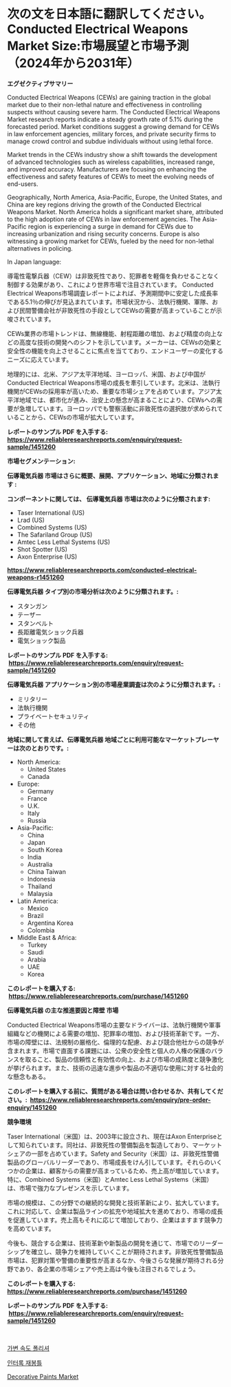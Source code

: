 <p><h1>次の文を日本語に翻訳してください。 Conducted Electrical Weapons Market Size:市場展望と市場予測（2024年から2031年）</h1></p><p><strong>エグゼクティブサマリー</strong></p>
<p><p>Conducted Electrical Weapons (CEWs) are gaining traction in the global market due to their non-lethal nature and effectiveness in controlling suspects without causing severe harm. The Conducted Electrical Weapons Market research reports indicate a steady growth rate of 5.1% during the forecasted period. Market conditions suggest a growing demand for CEWs in law enforcement agencies, military forces, and private security firms to manage crowd control and subdue individuals without using lethal force.</p><p>Market trends in the CEWs industry show a shift towards the development of advanced technologies such as wireless capabilities, increased range, and improved accuracy. Manufacturers are focusing on enhancing the effectiveness and safety features of CEWs to meet the evolving needs of end-users.</p><p>Geographically, North America, Asia-Pacific, Europe, the United States, and China are key regions driving the growth of the Conducted Electrical Weapons Market. North America holds a significant market share, attributed to the high adoption rate of CEWs in law enforcement agencies. The Asia-Pacific region is experiencing a surge in demand for CEWs due to increasing urbanization and rising security concerns. Europe is also witnessing a growing market for CEWs, fueled by the need for non-lethal alternatives in policing.</p><p>In Japan language:</p><p>導電性電撃兵器（CEW）は非致死性であり、犯罪者を軽傷を負わせることなく制御する効果があり、これにより世界市場で注目されています。 Conducted Electrical Weapons市場調査レポートによれば、予測期間中に安定した成長率である5.1％の伸びが見込まれています。市場状況から、法執行機関、軍隊、および民間警備会社が非致死性の手段としてCEWsの需要が高まっていることが示唆されています。</p><p>CEWs業界の市場トレンドは、無線機能、射程距離の増加、および精度の向上などの高度な技術の開発へのシフトを示しています。メーカーは、CEWsの効果と安全性の機能を向上させることに焦点を当てており、エンドユーザーの変化するニーズに応えています。</p><p>地理的には、北米、アジア太平洋地域、ヨーロッパ、米国、および中国がConducted Electrical Weapons市場の成長を牽引しています。北米は、法執行機関がCEWsの採用率が高いため、重要な市場シェアを占めています。アジア太平洋地域では、都市化が進み、治安上の懸念が高まることにより、CEWsへの需要が急増しています。ヨーロッパでも警察活動に非致死性の選択肢が求められていることから、CEWsの市場が拡大しています。</p></p>
<p><strong>レポートのサンプル PDF を入手する: <a href="https://www.reliableresearchreports.com/enquiry/request-sample/1451260">https://www.reliableresearchreports.com/enquiry/request-sample/1451260</a></strong></p>
<p><strong>市場セグメンテーション:</strong></p>
<p><strong> 伝導電気兵器 市場はさらに概要、展開、アプリケーション、地域に分類されます :</strong></p>
<p><strong>コンポーネントに関しては、 伝導電気兵器 市場は次のように分類されます: &nbsp;</strong></p>
<p><ul><li>Taser International (US)</li><li>Lrad (US)</li><li>Combined Systems (US)</li><li>The Safariland Group (US)</li><li>Amtec Less Lethal Systems (US)</li><li>Shot Spotter (US)</li><li>Axon Enterprise (US)</li></ul></p>
<p><strong><a href="https://www.reliableresearchreports.com/conducted-electrical-weapons-r1451260">https://www.reliableresearchreports.com/conducted-electrical-weapons-r1451260</a></strong></p>
<p><strong> 伝導電気兵器 タイプ別の市場分析は次のように分類されます。:</strong></p>
<p><ul><li>スタンガン</li><li>テーザー</li><li>スタンベルト</li><li>長距離電気ショック兵器</li><li>電気ショック製品</li></ul></p>
<p><strong>レポートのサンプル PDF を入手する: &nbsp;<a href="https://www.reliableresearchreports.com/enquiry/request-sample/1451260">https://www.reliableresearchreports.com/enquiry/request-sample/1451260</a></strong></p>
<p><strong> 伝導電気兵器 アプリケーション別の市場産業調査は次のように分類されます。:</strong></p>
<p><ul><li>ミリタリー</li><li>法執行機関</li><li>プライベートセキュリティ</li><li>その他</li></ul></p>
<p><strong>地域に関して言えば、伝導電気兵器 地域ごとに利用可能なマーケットプレーヤーは次のとおりです。:</strong></p>
<p><ul>
    <li>
        North America:
        <ul>
            <li>United States</li>
            <li>Canada</li>
        </ul>
    </li>
    <li>
        Europe:
        <ul>
            <li>Germany</li>
            <li>France</li>
            <li>U.K.</li>
            <li>Italy</li>
            <li>Russia</li>
        </ul>
    </li>
    <li>
        Asia-Pacific:
        <ul>
            <li>China</li>
            <li>Japan</li>
            <li>South Korea</li>
            <li>India</li>
            <li>Australia</li>
            <li>China Taiwan</li>
            <li>Indonesia</li>
            <li>Thailand</li>
            <li>Malaysia</li>
        </ul>
    </li>
    <li>
        Latin America:
        <ul>
            <li>Mexico</li>
            <li>Brazil</li>
            <li>Argentina Korea</li>
            <li>Colombia</li>
        </ul>
    </li>
    <li>
        Middle East & Africa:
        <ul>
            <li>Turkey</li>
            <li>Saudi</li>
            <li>Arabia</li>
            <li>UAE</li>
            <li>Korea</li>
        </ul>
    </li>
    </ul></p>
<p><strong>このレポートを購入する: &nbsp;<a href="https://www.reliableresearchreports.com/purchase/1451260">https://www.reliableresearchreports.com/purchase/1451260</a></strong></p>
<p><strong>伝導電気兵器 の主な推進要因と障壁 市場</strong></p>
<p><p>Conducted Electrical Weapons市場の主要なドライバーは、法執行機関や軍事組織などの機関による需要の増加、犯罪率の増加、および技術革新です。一方、市場の障壁には、法規制の厳格化、倫理的な配慮、および競合他社からの競争が含まれます。市場で直面する課題には、公衆の安全性と個人の人権の保護のバランスを取ること、製品の信頼性と有効性の向上、および市場の成熟度と競争激化が挙げられます。また、技術の迅速な進歩や製品の不適切な使用に対する社会的な懸念もある。</p></p>
<p><strong>このレポートを購入する前に、質問がある場合は問い合わせるか、共有してください。:&nbsp; <a href="https://www.reliableresearchreports.com/enquiry/pre-order-enquiry/1451260">https://www.reliableresearchreports.com/enquiry/pre-order-enquiry/1451260</a></strong></p>
<p><strong>競争環境</strong></p>
<p><p>Taser International（米国）は、2003年に設立され、現在はAxon Enterpriseとして知られています。同社は、非致死性の警備製品を製造しており、マーケットシェアの一部を占めています。Safety and Security（米国）は、非致死性警備製品のグローバルリーダーであり、市場成長をけん引しています。それらのいくつかの企業は、顧客からの需要が高まっているため、売上高が増加しています。特に、Combined Systems（米国）とAmtec Less Lethal Systems（米国）は、市場で強力なプレゼンスを示しています。</p><p>市場の規模は、この分野での継続的な開発と技術革新により、拡大しています。これに対応して、企業は製品ラインの拡充や地域拡大を進めており、市場の成長を促進しています。売上高もそれに応じて増加しており、企業はますます競争力を高めています。</p><p>今後も、競合する企業は、技術革新や新製品の開発を通じて、市場でのリーダーシップを確立し、競争力を維持していくことが期待されます。非致死性警備製品市場は、犯罪対策や警備の重要性が高まるなか、今後さらな発展が期待される分野であり、各企業の市場シェアや売上高は今後も注目されるでしょう。</p></p>
<p><strong>このレポートを購入する: &nbsp; <a href="https://www.reliableresearchreports.com/purchase/1451260">https://www.reliableresearchreports.com/purchase/1451260</a></strong></p>
<p><strong>レポートのサンプル PDF を入手する: &nbsp;<a href="https://www.reliableresearchreports.com/enquiry/request-sample/1451260">https://www.reliableresearchreports.com/enquiry/request-sample/1451260</a></strong><strong></strong></p>
<p>&nbsp;</p>
<p><p><a href="https://github.com/WilburKihn5676/Market-Research-Report-List-1/blob/main/975370319315.md">가변 속도 폴리셔</a></p><p><a href="https://github.com/wallacBahrtyinger567686/Market-Research-Report-List-1/blob/main/448636319316.md">인터록 재봉틀</a></p><p><a href="https://five-trouble-98a.notion.site/Decorative-Paints-Market-Provides-a-Comprehensive-Analysis-Including-a-Macro-Overview-of-the-Market--1f44f192aa304641ab16fb98e1888919">Decorative Paints Market</a></p></p>